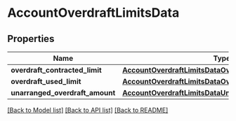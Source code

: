 # AccountOverdraftLimitsData

## Properties
Name | Type | Description | Notes
------------ | ------------- | ------------- | -------------
**overdraft_contracted_limit** | [**AccountOverdraftLimitsDataOverdraftContractedLimit**](AccountOverdraftLimitsDataOverdraftContractedLimit.md) |  | [optional] 
**overdraft_used_limit** | [**AccountOverdraftLimitsDataOverdraftUsedLimit**](AccountOverdraftLimitsDataOverdraftUsedLimit.md) |  | [optional] 
**unarranged_overdraft_amount** | [**AccountOverdraftLimitsDataUnarrangedOverdraftAmount**](AccountOverdraftLimitsDataUnarrangedOverdraftAmount.md) |  | [optional] 

[[Back to Model list]](../README.md#documentation-for-models) [[Back to API list]](../README.md#documentation-for-api-endpoints) [[Back to README]](../README.md)


